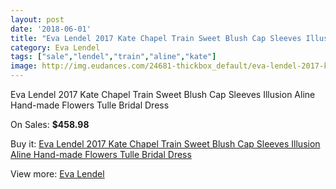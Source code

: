 ```yaml
---
layout: post
date: '2018-06-01'
title: "Eva Lendel 2017 Kate Chapel Train Sweet Blush Cap Sleeves Illusion Aline Hand-made Flowers Tulle Bridal Dress"
category: Eva Lendel
tags: ["sale","lendel","train","aline","kate"]
image: http://img.eudances.com/24681-thickbox_default/eva-lendel-2017-kate-chapel-train-sweet-blush-cap-sleeves-illusion-aline-hand-made-flowers-tulle-bridal-dress.jpg
---
```

Eva Lendel 2017 Kate Chapel Train Sweet Blush Cap Sleeves Illusion Aline Hand-made Flowers Tulle Bridal Dress

On Sales: **$458.98**
<a href="https://www.eudances.com/en/eva-lendel/8203-eva-lendel-2017-kate-chapel-train-sweet-blush-cap-sleeves-illusion-aline-hand-made-flowers-tulle-bridal-dress.html"><amp-img layout="responsive" width="600" height="600" src="//img.eudances.com/24681-thickbox_default/eva-lendel-2017-kate-chapel-train-sweet-blush-cap-sleeves-illusion-aline-hand-made-flowers-tulle-bridal-dress.jpg" alt="Eva Lendel 2017 Kate Chapel Train Sweet Blush Cap Sleeves Illusion Aline Hand-made Flowers Tulle Bridal Dress 0" /></a>
<a href="https://www.eudances.com/en/eva-lendel/8203-eva-lendel-2017-kate-chapel-train-sweet-blush-cap-sleeves-illusion-aline-hand-made-flowers-tulle-bridal-dress.html"><amp-img layout="responsive" width="600" height="600" src="//img.eudances.com/24687-thickbox_default/eva-lendel-2017-kate-chapel-train-sweet-blush-cap-sleeves-illusion-aline-hand-made-flowers-tulle-bridal-dress.jpg" alt="Eva Lendel 2017 Kate Chapel Train Sweet Blush Cap Sleeves Illusion Aline Hand-made Flowers Tulle Bridal Dress 1" /></a>
<a href="https://www.eudances.com/en/eva-lendel/8203-eva-lendel-2017-kate-chapel-train-sweet-blush-cap-sleeves-illusion-aline-hand-made-flowers-tulle-bridal-dress.html"><amp-img layout="responsive" width="600" height="600" src="//img.eudances.com/24686-thickbox_default/eva-lendel-2017-kate-chapel-train-sweet-blush-cap-sleeves-illusion-aline-hand-made-flowers-tulle-bridal-dress.jpg" alt="Eva Lendel 2017 Kate Chapel Train Sweet Blush Cap Sleeves Illusion Aline Hand-made Flowers Tulle Bridal Dress 2" /></a>
<a href="https://www.eudances.com/en/eva-lendel/8203-eva-lendel-2017-kate-chapel-train-sweet-blush-cap-sleeves-illusion-aline-hand-made-flowers-tulle-bridal-dress.html"><amp-img layout="responsive" width="600" height="600" src="//img.eudances.com/24685-thickbox_default/eva-lendel-2017-kate-chapel-train-sweet-blush-cap-sleeves-illusion-aline-hand-made-flowers-tulle-bridal-dress.jpg" alt="Eva Lendel 2017 Kate Chapel Train Sweet Blush Cap Sleeves Illusion Aline Hand-made Flowers Tulle Bridal Dress 3" /></a>
<a href="https://www.eudances.com/en/eva-lendel/8203-eva-lendel-2017-kate-chapel-train-sweet-blush-cap-sleeves-illusion-aline-hand-made-flowers-tulle-bridal-dress.html"><amp-img layout="responsive" width="600" height="600" src="//img.eudances.com/24684-thickbox_default/eva-lendel-2017-kate-chapel-train-sweet-blush-cap-sleeves-illusion-aline-hand-made-flowers-tulle-bridal-dress.jpg" alt="Eva Lendel 2017 Kate Chapel Train Sweet Blush Cap Sleeves Illusion Aline Hand-made Flowers Tulle Bridal Dress 4" /></a>
<a href="https://www.eudances.com/en/eva-lendel/8203-eva-lendel-2017-kate-chapel-train-sweet-blush-cap-sleeves-illusion-aline-hand-made-flowers-tulle-bridal-dress.html"><amp-img layout="responsive" width="600" height="600" src="//img.eudances.com/24683-thickbox_default/eva-lendel-2017-kate-chapel-train-sweet-blush-cap-sleeves-illusion-aline-hand-made-flowers-tulle-bridal-dress.jpg" alt="Eva Lendel 2017 Kate Chapel Train Sweet Blush Cap Sleeves Illusion Aline Hand-made Flowers Tulle Bridal Dress 5" /></a>
<a href="https://www.eudances.com/en/eva-lendel/8203-eva-lendel-2017-kate-chapel-train-sweet-blush-cap-sleeves-illusion-aline-hand-made-flowers-tulle-bridal-dress.html"><amp-img layout="responsive" width="600" height="600" src="//img.eudances.com/24682-thickbox_default/eva-lendel-2017-kate-chapel-train-sweet-blush-cap-sleeves-illusion-aline-hand-made-flowers-tulle-bridal-dress.jpg" alt="Eva Lendel 2017 Kate Chapel Train Sweet Blush Cap Sleeves Illusion Aline Hand-made Flowers Tulle Bridal Dress 6" /></a>

Buy it: [Eva Lendel 2017 Kate Chapel Train Sweet Blush Cap Sleeves Illusion Aline Hand-made Flowers Tulle Bridal Dress](https://www.eudances.com/en/eva-lendel/8203-eva-lendel-2017-kate-chapel-train-sweet-blush-cap-sleeves-illusion-aline-hand-made-flowers-tulle-bridal-dress.html "Eva Lendel 2017 Kate Chapel Train Sweet Blush Cap Sleeves Illusion Aline Hand-made Flowers Tulle Bridal Dress")

View more: [Eva Lendel](https://www.eudances.com/en/125-eva-lendel "Eva Lendel")